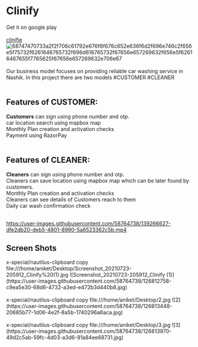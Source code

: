 # Clinify
Get it on google play
<br>
<br>
<a href="https://play.google.com/store/apps/details?id=com.org.clinify">clinifie</a>
![68747470733a2f2f706c61792e676f6f676c652e636f6d2f696e746c2f656e5f75732f6261646765732f696d616765732f67656e657269632f656e5f62616467655f7765625f67656e657269632e706e67](https://user-images.githubusercontent.com/58764738/139293840-a2c6d5ba-2e91-4d37-a3ad-3b546c1b3715.png)
<br>
<br>
Our business model focuses on providing reliable car washing service in Nashik.
In this project there are two models
#CUSTOMER
#CLEANER
<br>
<br>
<h2>Features of CUSTOMER:</h2>
<b>Customers</b> can sign using phone number and otp.
<br>
car location search using mapbox map
<br>
Monthly Plan creation and activation checks
<br>
Payment using RazorPay
<br><br>
<h2>Features of CLEANER:</h2>
<b>Cleaners</b> can sign using phone number and otp.
<br>
Cleaners can save location using mapbox map which can be later found by customers.
<br>
Monthly Plan creation and activation checks
<br>
Cleaners can see details of Customers reach to them
<br>
Daily car wash confirmation check
<br>
<br>


https://user-images.githubusercontent.com/58764738/139266627-dfe2db20-deb5-4801-8990-5a6523362c5b.mp4


<h2>Screen Shots</h2>
x-special/nautilus-clipboard
copy
file:///home/aniket/Desktop/Screenshot_20210723-205912_Clinify%20(1).jpg
![Screenshot_20210723-205912_Clinify (1)](https://user-images.githubusercontent.com/58764738/126812758-c9ea5e30-68d6-4732-a3ed-e472b3d440b8.jpg)
<br>
<br>
x-special/nautilus-clipboard
copy
file:///home/aniket/Desktop/2.jpg
![2](https://user-images.githubusercontent.com/58764738/126813448-20685b77-1d06-4e2f-8a5b-1740296a6aca.jpg)
<br>
<br>
x-special/nautilus-clipboard
copy
file:///home/aniket/Desktop/3.jpg
![3](https://user-images.githubusercontent.com/58764738/126813970-49d2c5ab-59fc-4d03-a3d6-91a84ee68731.jpg)












